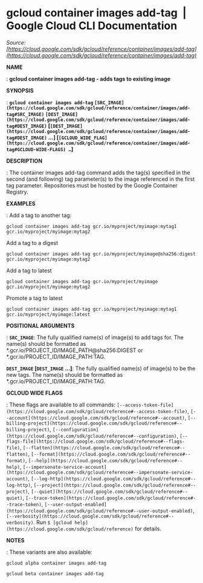 # gcloud container images add-tag  |  Google Cloud CLI Documentation

*Source: [https://cloud.google.com/sdk/gcloud/reference/container/images/add-tag](https://cloud.google.com/sdk/gcloud/reference/container/images/add-tag)*

**NAME**

: **gcloud container images add-tag - adds tags to existing image**

**SYNOPSIS**

: **`gcloud container images add-tag` `[SRC_IMAGE](https://cloud.google.com/sdk/gcloud/reference/container/images/add-tag#SRC_IMAGE)` `[DEST_IMAGE](https://cloud.google.com/sdk/gcloud/reference/container/images/add-tag#DEST_IMAGE)` [`[DEST_IMAGE](https://cloud.google.com/sdk/gcloud/reference/container/images/add-tag#DEST_IMAGE)` …] [`[GCLOUD_WIDE_FLAG](https://cloud.google.com/sdk/gcloud/reference/container/images/add-tag#GCLOUD-WIDE-FLAGS) …`]**

**DESCRIPTION**

: The container images add-tag command adds the tag(s) specified in the second
(and following) tag parameter(s) to the image referenced in the first tag
parameter. Repositories must be hosted by the Google Container Registry.

**EXAMPLES**

: Add a tag to another tag:

```
gcloud container images add-tag gcr.io/myproject/myimage:mytag1 gcr.io/myproject/myimage:mytag2
```

Add a tag to a digest

```
gcloud container images add-tag gcr.io/myproject/myimage@sha256:digest gcr.io/myproject/myimage:mytag2
```

Add a tag to latest

```
gcloud container images add-tag gcr.io/myproject/myimage gcr.io/myproject/myimage:mytag2
```

Promote a tag to latest

```
gcloud container images add-tag gcr.io/myproject/myimage:mytag1 gcr.io/myproject/myimage:latest
```

**POSITIONAL ARGUMENTS**

: **`SRC_IMAGE`**:
The fully qualified name(s) of image(s) to add tags for. The name(s) should be
formatted as *.gcr.io/PROJECT_ID/IMAGE_PATH@sha256:DIGEST or
*.gcr.io/PROJECT_ID/IMAGE_PATH:TAG.

**`DEST_IMAGE` [`DEST_IMAGE` …]**:
The fully qualified name(s) of image(s) to be the new tags. The name(s) should
be formatted as *.gcr.io/PROJECT_ID/IMAGE_PATH:TAG.

**GCLOUD WIDE FLAGS**

: These flags are available to all commands: `[--access-token-file](https://cloud.google.com/sdk/gcloud/reference#--access-token-file)`,
`[--account](https://cloud.google.com/sdk/gcloud/reference#--account)`, `[--billing-project](https://cloud.google.com/sdk/gcloud/reference#--billing-project)`,
`[--configuration](https://cloud.google.com/sdk/gcloud/reference#--configuration)`,
`[--flags-file](https://cloud.google.com/sdk/gcloud/reference#--flags-file)`,
`[--flatten](https://cloud.google.com/sdk/gcloud/reference#--flatten)`, `[--format](https://cloud.google.com/sdk/gcloud/reference#--format)`, `[--help](https://cloud.google.com/sdk/gcloud/reference#--help)`, `[--impersonate-service-account](https://cloud.google.com/sdk/gcloud/reference#--impersonate-service-account)`,
`[--log-http](https://cloud.google.com/sdk/gcloud/reference#--log-http)`,
`[--project](https://cloud.google.com/sdk/gcloud/reference#--project)`, `[--quiet](https://cloud.google.com/sdk/gcloud/reference#--quiet)`, `[--trace-token](https://cloud.google.com/sdk/gcloud/reference#--trace-token)`, `[--user-output-enabled](https://cloud.google.com/sdk/gcloud/reference#--user-output-enabled)`,
`[--verbosity](https://cloud.google.com/sdk/gcloud/reference#--verbosity)`.
Run `$ [gcloud help](https://cloud.google.com/sdk/gcloud/reference)` for details.

**NOTES**

: These variants are also available:

```
gcloud alpha container images add-tag
```

```
gcloud beta container images add-tag
```